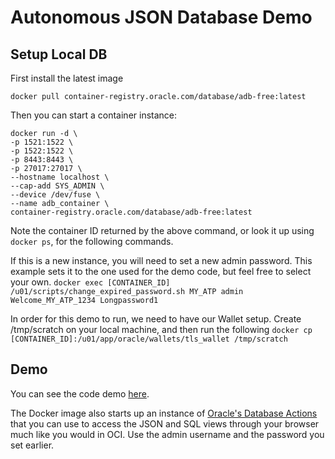 # Autonomous JSON Database Demo

## Setup Local DB

First install the latest image

```shell
docker pull container-registry.oracle.com/database/adb-free:latest
```

Then you can start a container instance:

```shell
docker run -d \
-p 1521:1522 \
-p 1522:1522 \
-p 8443:8443 \
-p 27017:27017 \
--hostname localhost \
--cap-add SYS_ADMIN \
--device /dev/fuse \
--name adb_container \
container-registry.oracle.com/database/adb-free:latest
```

Note the container ID returned by the above command, or look it up using `docker ps`, for the following commands.

If this is a new instance, you will need to set a new admin password. This example sets it to the one used for the
demo code, but feel free to select your own.
`docker exec [CONTAINER_ID] /u01/scripts/change_expired_password.sh
MY_ATP admin Welcome_MY_ATP_1234 Longpassword1`

In order for this demo to run, we need to have our Wallet setup. Create /tmp/scratch on your local machine, and then run
the following
`docker cp [CONTAINER_ID]:/u01/app/oracle/wallets/tls_wallet /tmp/scratch`

## Demo

You can see the code demo [here](src/main/kotlin/com/projectronin/interop/soda/SodaDemo.kt).

The Docker image also starts up an instance
of [Oracle's Database Actions](https://localhost:8443/ords/my_atp/admin/_sdw/) that you can use to access the JSON and
SQL views through your browser much like you would in OCI. Use the admin username and the password you set earlier.
